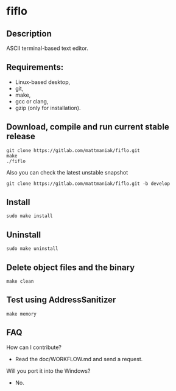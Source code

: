 # fiflo

## Description
ASCII terminal-based text editor.

## Requirements:
- Linux-based desktop,
- git,
- make,
- gcc or clang,
- gzip (only for installation).

## Download, compile and run current stable release
```
git clone https://gitlab.com/mattmaniak/fiflo.git
make
./fiflo
```

Also you can check the latest unstable snapshot
```
git clone https://gitlab.com/mattmaniak/fiflo.git -b develop
```

## Install
```
sudo make install
```

## Uninstall
```
sudo make uninstall
```

## Delete object files and the binary
```
make clean
```

## Test using AddressSanitizer
```
make memory
```

## FAQ
How can I contribute?
- Read the doc/WORKFLOW.md and send a request.

Will you port it into the Windows?
- No.


